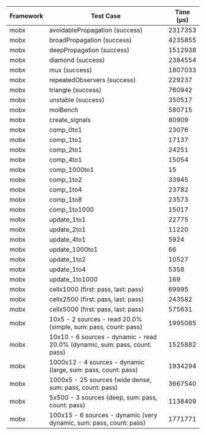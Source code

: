 | Framework | Test Case | Time (μs) |
| --- | --- | --- |
| mobx | avoidablePropagation (success) | 2317353 |
| mobx | broadPropagation (success) | 4235855 |
| mobx | deepPropagation (success) | 1512938 |
| mobx | diamond (success) | 2384554 |
| mobx | mux (success) | 1807033 |
| mobx | repeatedObservers (success) | 229237 |
| mobx | triangle (success) | 760942 |
| mobx | unstable (success) | 350517 |
| mobx | molBench | 580715 |
| mobx | create_signals | 80909 |
| mobx | comp_0to1 | 23076 |
| mobx | comp_1to1 | 17137 |
| mobx | comp_2to1 | 24251 |
| mobx | comp_4to1 | 15054 |
| mobx | comp_1000to1 | 15 |
| mobx | comp_1to2 | 33945 |
| mobx | comp_1to4 | 23782 |
| mobx | comp_1to8 | 23573 |
| mobx | comp_1to1000 | 15017 |
| mobx | update_1to1 | 22775 |
| mobx | update_2to1 | 11220 |
| mobx | update_4to1 | 5924 |
| mobx | update_1000to1 | 66 |
| mobx | update_1to2 | 10527 |
| mobx | update_1to4 | 5358 |
| mobx | update_1to1000 | 169 |
| mobx | cellx1000 (first: pass, last: pass) | 69995 |
| mobx | cellx2500 (first: pass, last: pass) | 243582 |
| mobx | cellx5000 (first: pass, last: pass) | 575631 |
| mobx | 10x5 - 2 sources - read 20.0% (simple, sum: pass, count: pass) | 1995085 |
| mobx | 10x10 - 6 sources - dynamic - read 20.0% (dynamic, sum: pass, count: pass) | 1525882 |
| mobx | 1000x12 - 4 sources - dynamic (large, sum: pass, count: pass) | 1934294 |
| mobx | 1000x5 - 25 sources (wide dense, sum: pass, count: pass) | 3667540 |
| mobx | 5x500 - 3 sources (deep, sum: pass, count: pass) | 1138409 |
| mobx | 100x15 - 6 sources - dynamic (very dynamic, sum: pass, count: pass) | 1771771 |
